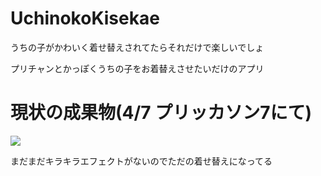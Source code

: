 # UchinokoKisekae
うちの子がかわいく着せ替えされてたらそれだけで楽しいでしょ

プリチャンとかっぽくうちの子をお着替えさせたいだけのアプリ

# 現状の成果物(4/7 プリッカソン7にて)

![](https://raw.githubusercontent.com/zenmaibane/UchinokoKisekae/master/Assets/readmeResource/screen_to_gif.gif)

まだまだキラキラエフェクトがないのでただの着せ替えになってる
